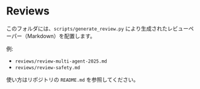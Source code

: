 # Reviews

このフォルダには、`scripts/generate_review.py` により生成されたレビューペーパー（Markdown）を配置します。

例:
- `reviews/review-multi-agent-2025.md`
- `reviews/review-safety.md`

使い方はリポジトリの `README.md` を参照してください。

